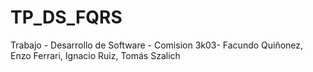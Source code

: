 # TP_DS_FQRS

Trabajo - Desarrollo de Software - Comision 3k03- Facundo Quiñonez, Enzo Ferrari, Ignacio Ruiz, Tomás Szalich


